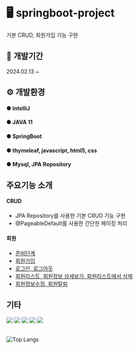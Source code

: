 
# 🖥 springboot-project
기본 CRUD, 회원가입 기능 구현

## 📆 개발기간
2024.02.13 ~ 

## ⚙ 개발환경
#### ● IntelliJ 
#### ● JAVA 11
#### ● SpringBoot 
#### ● thymeleaf, javascript, html5, css 
#### ● Mysql, JPA Repository

## 주요기능 소개

#### CRUD
- JPA Repository를 사용한 기본 CRUD 기능 구현
- @PageableDefault를 사용한 간단한 페이징 처리

#### 회원
- [준비단계](https://github.com/kimhyunjung0925/board2/wiki/%ED%9A%8C%EC%9B%90%EA%B8%B0%EB%8A%A5%EA%B5%AC%ED%98%84-1.-entity,-dto,-repository,-Controller,-Service-%EC%83%9D%EC%84%B1)
- [회원가입](https://github.com/kimhyunjung0925/board2/wiki/%ED%9A%8C%EC%9B%90%EA%B0%80%EC%9E%85)
- [로그인, 로그아웃](https://github.com/kimhyunjung0925/board2/wiki/%EB%A1%9C%EA%B7%B8%EC%9D%B8,-%EB%A1%9C%EA%B7%B8%EC%95%84%EC%9B%83)
- [회원리스트, 회원정보 상세보기, 회원리스트에서 삭제](https://github.com/kimhyunjung0925/board2/wiki/%ED%9A%8C%EC%9B%90%EA%B8%B0%EB%8A%A5%EA%B5%AC%ED%98%84-3.-%ED%9A%8C%EC%9B%90%EC%A0%95%EB%B3%B4-%EC%83%81%EC%84%B8%EB%B3%B4%EA%B8%B0,-%ED%9A%8C%EC%9B%90%EC%A0%95%EB%B3%B4%EC%88%98%EC%A0%95)
- [회원정보수정, 회원탈퇴]()

## 기타
<div>
  <img src="https://img.shields.io/badge/spring-%236DB33F.svg?style=for-the-badge&logo=springboot&logoColor=white" />
  <img src="https://img.shields.io/badge/java-%23ED8B00.svg?style=for-the-badge&logo=openjdk&logoColor=white" />
  <img src="https://img.shields.io/badge/html5-%23E34F26.svg?style=for-the-badge&logo=html5&logoColor=white" />
  <img src="https://img.shields.io/badge/css3-%231572B6.svg?style=for-the-badge&logo=css3&logoColor=white" />
  <img src="https://img.shields.io/badge/javascript-%23323330.svg?style=for-the-badge&logo=javascript&logoColor=%23F7DF1E" />
</div>

<br/>

![Top Langs](https://github-readme-stats.vercel.app/api/top-langs/?username=kimhyunjung0925&layout=compact)


